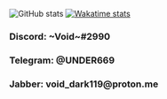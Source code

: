 ![GitHub stats](https://github-readme-stats.vercel.app/api?username=Void119&show_icons=true&theme=midnight-purple)
[![Wakatime stats](https://github-readme-stats.vercel.app/api/wakatime?username=Void115&theme=midnight-purple)]()
<h3>Discord: ~Void~#2990<h3>
<h3>Telegram: @UNDER669<h3>
<h3>Jabber: void_dark119@proton.me<h3>
